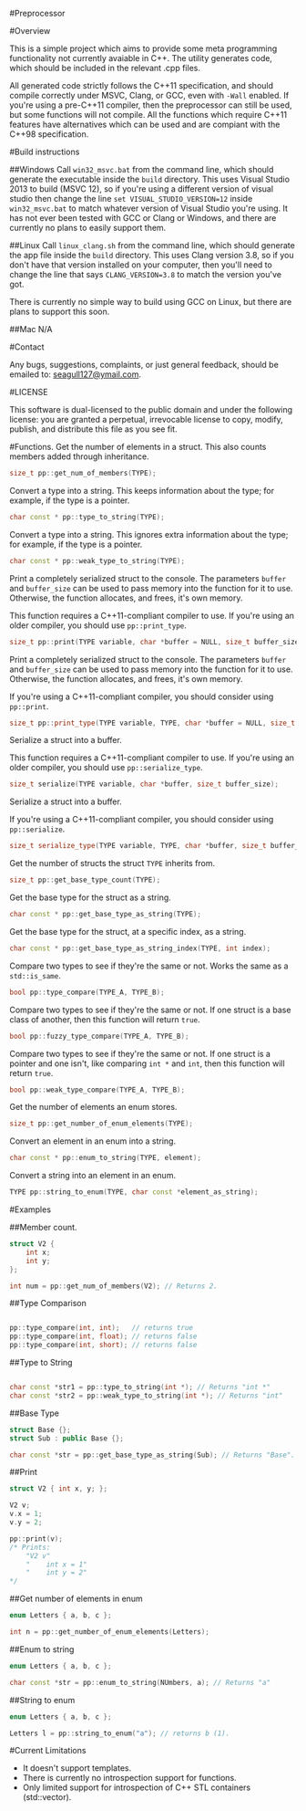 #Preprocessor


#Overview

This is a simple project which aims to provide some meta programming functionality not currently avaiable in C++. The utility generates code, which should be included in the relevant .cpp files.

All generated code strictly follows the C++11 specification, and should compile correctly under MSVC, Clang, or GCC, even with `-Wall` enabled. If you're using a pre-C++11 compiler, then the preprocessor can still be used, but some functions will not compile. All the functions which require C++11 features have alternatives which can be used and are compiant with the C++98 specification.

#Build instructions

##Windows
Call `win32_msvc.bat` from the command line, which should generate the executable inside the `build` directory. This uses Visual Studio 2013 to build (MSVC 12), so if you're using a different version of visual studio then change the line `set VISUAL_STUDIO_VERSION=12` inside `win32_msvc.bat` to match whatever version of Visual Studio you're using. It has not ever been tested with GCC or Clang or Windows, and there are currently no plans to easily support them.

##Linux
Call `linux_clang.sh` from the command line, which should generate the app file inside the `build` directory. This uses Clang version 3.8, so if you don't have that version installed on your computer, then you'll need to change the line that says `CLANG_VERSION=3.8` to match the version you've got.

There is currently no simple way to build using GCC on Linux, but there are plans to support this soon.

##Mac
N/A

#Contact

Any bugs, suggestions, complaints, or just general feedback, should be emailed to: seagull127@ymail.com.

#LICENSE

This software is dual-licensed to the public domain and under the following license: you are granted a perpetual, irrevocable license to copy, modify, publish, and distribute this file as you see fit.

#Functions.
Get the number of elements in a struct. This also counts members added through inheritance.
```C++
size_t pp::get_num_of_members(TYPE);
```

Convert a type into a string. This keeps information about the type; for example, if the type is a pointer.
```C++
char const * pp::type_to_string(TYPE);
```

Convert a type into a string. This ignores extra information about the type; for example, if the type is a pointer.
```C++
char const * pp::weak_type_to_string(TYPE);
```

Print a completely serialized struct to the console. The parameters `buffer` and `buffer_size` can be used to pass memory into the function for it to use. Otherwise, the function allocates, and frees, it's own memory.

This function requires a C++11-compliant compiler to use. If you're using an older compiler, you should use `pp::print_type`.
```C++
size_t pp::print(TYPE variable, char *buffer = NULL, size_t buffer_size = 0);
```

Print a completely serialized struct to the console. The parameters `buffer` and `buffer_size` can be used to pass memory into the function for it to use. Otherwise, the function allocates, and frees, it's own memory.

If you're using a C++11-compliant compiler, you should consider using `pp::print`.
```C++
size_t pp::print_type(TYPE variable, TYPE, char *buffer = NULL, size_t buffer_size = 0);
```

Serialize a struct into a buffer.

This function requires a C++11-compliant compiler to use. If you're using an older compiler, you should use `pp::serialize_type`.
```C++
size_t serialize(TYPE variable, char *buffer, size_t buffer_size);
```
Serialize a struct into a buffer.

If you're using a C++11-compliant compiler, you should consider using `pp::serialize`.
```C++
size_t serialize_type(TYPE variable, TYPE, char *buffer, size_t buffer_size);
```

Get the number of structs the struct `TYPE` inherits from.
```C++
size_t pp::get_base_type_count(TYPE);
```

Get the base type for the struct as a string.
```C++
char const * pp::get_base_type_as_string(TYPE);
```

Get the base type for the struct, at a specific index, as a string.
```C++
char const * pp::get_base_type_as_string_index(TYPE, int index);
```

Compare two types to see if they're the same or not. Works the same as a `std::is_same`.
```C++
bool pp::type_compare(TYPE_A, TYPE_B);
```

Compare two types to see if they're the same or not. If one struct is a base class of another, then this function will return `true`.
```C++
bool pp::fuzzy_type_compare(TYPE_A, TYPE_B);
```

Compare two types to see if they're the same or not. If one struct is a pointer and one isn't, like comparing `int *` and `int`, then this function will return `true`.
```C++
bool pp::weak_type_compare(TYPE_A, TYPE_B);
```

Get the number of elements an enum stores.
```C++
size_t pp::get_number_of_enum_elements(TYPE);
```

Convert an element in an enum into a string.
```C++
char const * pp::enum_to_string(TYPE, element);
```

Convert a string into an element in an enum.
```C++
TYPE pp::string_to_enum(TYPE, char const *element_as_string);
```

#Examples

##Member count.
```C++
struct V2 {
    int x;
    int y;
};

int num = pp::get_num_of_members(V2); // Returns 2.
```

##Type Comparison
```C++

pp::type_compare(int, int);   // returns true
pp::type_compare(int, float); // returns false
pp::type_compare(int, short); // returns false
```

##Type to String
```C++

char const *str1 = pp::type_to_string(int *); // Returns "int *"
char const *str2 = pp::weak_type_to_string(int *); // Returns "int"
```

##Base Type
```C++
struct Base {};
struct Sub : public Base {};

char const *str = pp::get_base_type_as_string(Sub); // Returns "Base".
```

##Print
```C++
struct V2 { int x, y; };

V2 v;
v.x = 1;
v.y = 2;

pp::print(v);
/* Prints:
    "V2 v"
    "    int x = 1"
    "    int y = 2"
*/
```

##Get number of elements in enum
```C++
enum Letters { a, b, c };

int n = pp::get_number_of_enum_elements(Letters);
```

##Enum to string
```C++
enum Letters { a, b, c };

char const *str = pp::enum_to_string(NUmbers, a); // Returns "a"
```

##String to enum
```C++
enum Letters { a, b, c };

Letters l = pp::string_to_enum("a"); // returns b (1).
```

#Current Limitations
- It doesn't support templates.
- There is currently no introspection support for functions.
- Only limited support for introspection of C++ STL containers (std::vector).
